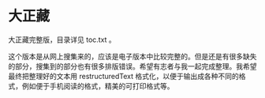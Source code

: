 大正藏 <dzz>
========================================

大正藏完整版，目录详见 toc.txt 。

这个版本是从网上搜集来的，应该是电子版本中比较完整的。但是还是有很多缺失的部分，搜集到的部分也有很多排版错误。希望有志者与我一起完成整理。我希望最终把整理好的文本用 restructuredText 格式化，以便于输出成各种不同的格式，例如便于手机阅读的格式，精美的可打印格式等。
